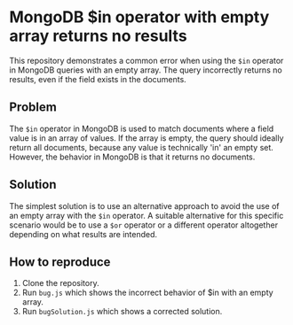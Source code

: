# MongoDB $in operator with empty array returns no results

This repository demonstrates a common error when using the `$in` operator in MongoDB queries with an empty array. The query incorrectly returns no results, even if the field exists in the documents.

## Problem

The `$in` operator in MongoDB is used to match documents where a field value is in an array of values. If the array is empty, the query should ideally return all documents, because any value is technically 'in' an empty set. However, the behavior in MongoDB is that it returns no documents.

## Solution

The simplest solution is to use an alternative approach to avoid the use of an empty array with the `$in` operator. A suitable alternative for this specific scenario would be to use a `$or` operator or a different operator altogether depending on what results are intended.

## How to reproduce

1. Clone the repository.
2. Run `bug.js` which shows the incorrect behavior of $in with an empty array.
3. Run `bugSolution.js` which shows a corrected solution.
